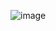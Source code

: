 ![image](https://raw.githubusercontent.com/jumpjack/mars-pathfinder-meshes/main/donut_final4reduced.png)
